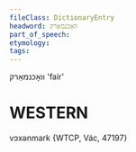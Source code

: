 ```yaml
---
fileClass: DictionaryEntry
headword: וואָכנמאַרק
part_of_speech: 
etymology: 
tags: 
---
```

וואָכנמאַרק
'fair'

WESTERN
========

vɔxənmark {WTCP, Vác, 47197}
